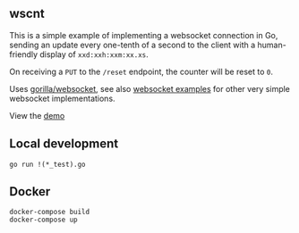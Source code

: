 ## wscnt

This is a simple example of implementing a websocket connection in Go, sending an update every one-tenth of a second to the client with a human-friendly display of `xxd:xxh:xxm:xx.xs`.

On receiving a `PUT` to the `/reset` endpoint, the counter will be reset to `0`.

Uses [gorilla/websocket](https://github.com/gorilla/websocket), see also [websocket examples](https://github.com/gorilla/websocket/tree/main/examples) for other very simple websocket implementations.

View the [demo](https://count.jarv.org)

## Local development

```
go run !(*_test).go
```

## Docker

```
docker-compose build
docker-compose up
```

